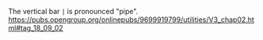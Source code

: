 The vertical bar `|` is pronounced "pipe".
<https://pubs.opengroup.org/onlinepubs/9699919799/utilities/V3_chap02.html#tag_18_09_02>
